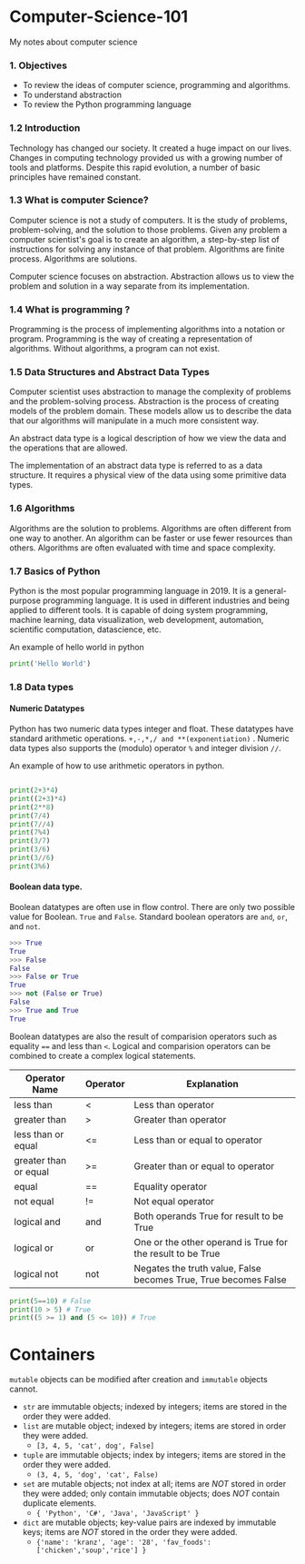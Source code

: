 # Computer-Science-101
My notes about computer science


###  1. Objectives

* To review the ideas of computer science, programming and algorithms.
* To understand abstraction
* To review the Python programming language


### 1.2 Introduction
Technology has changed our society. It created a huge impact on our lives. Changes in computing technology provided us with a growing number of tools and platforms. Despite this rapid evolution, a number of basic principles have remained constant.

### 1.3 What is computer Science?
Computer science is not a study of computers. It is the study of problems, problem-solving, and the solution to those problems. Given any problem a computer scientist's goal is to create an algorithm, a step-by-step list of instructions for solving any instance of that problem. Algorithms are finite process. Algorithms are solutions.

Computer science focuses on abstraction. Abstraction allows us to view the problem and solution in a way separate from its implementation.

### 1.4 What is programming ?

Programming is the process of implementing algorithms into a notation or program. Programming is the way of creating a representation of algorithms. Without algorithms, a program can not exist.

### 1.5 Data Structures and Abstract Data Types

Computer scientist uses abstraction to manage the complexity of problems and the problem-solving process. Abstraction is the process of creating models of the problem domain. These models allow us to describe the data that our algorithms will manipulate in a much more consistent way.

An abstract data type is a logical description of how we view the data and the operations that are allowed.

The implementation of an abstract data type is referred to as a data structure. It requires a physical view of the data using some primitive data types.


### 1.6 Algorithms

Algorithms are the solution to problems. Algorithms are often different from one way to another. An algorithm can be faster or use fewer resources than others. Algorithms are often evaluated with time and space complexity.


### 1.7 Basics of Python

Python is the most popular programming language in 2019. It is a general-purpose programming language. It is used in different industries and being applied to different tools. It is capable of doing system programming, machine learning, data visualization, web development, automation, scientific computation, datascience, etc.

An example of hello world in python
``` python
print('Hello World')
```


### 1.8 Data types

#### Numeric Datatypes
Python has two numeric data types integer and float. These datatypes have standard arithmetic operations. `+,-,*,/ and **(exponentiation)` . Numeric data types also supports the (modulo) operator `%` and integer division `//`.

An example of how to use arithmetic operators in python.

```python

print(2+3*4)
print((2+3)*4)
print(2**8)
print(7/4)
print(7//4)
print(7%4)
print(3/7)
print(3/6)
print(3//6)
print(3%6)
```
#### Boolean data type.
Boolean datatypes are often use in flow control. There are only two possible value for Boolean. `True` and `False`. Standard boolean operators are `and`, `or`, and `not`.

```python
>>> True
True
>>> False
False
>>> False or True
True
>>> not (False or True)
False
>>> True and True
True
```

Boolean datatypes are also the result of comparision operators such as equality `==` and less than `<`. Logical and comparision operators can be combined to create a complex logical statements.


|Operator Name   	        |  Operator   | Explanation                                                    |
|---	                    |---	        |---          	                                                 |
|less than 	              | <	          |Less than operator                                              |
|greater than   	        | >	          |Greater than operator            	                             |
|less than or equal   	  | <=          |Less than or equal to operator              	                   |
|greater than or equal    | >=          |Greater than or equal to operator              	               |
|equal 	                  | == 	        |Equality operator              	                               |
|not equal	              | !=	        |Not equal operator              	                               |
|logical and              | and         |Both operands True for result to be True              	         |
|logical or	              | or	        |One or the other operand is True for the result to be True      |
|logical not	            | not	        |Negates the truth value, False becomes True, True becomes False |

```python
print(5==10) # False
print(10 > 5) # True
print((5 >= 1) and (5 <= 10)) # True
```

# Containers
`mutable` objects can be modified after creation and `immutable` objects cannot.
* `str` are immutable objects; indexed by integers; items are stored in the order they were added.
* `list` are mutable object; indexed by integers; items are stored in order they were added.
  * `[3, 4, 5, 'cat', dog', False]`
* `tuple` are immutable objects; index by integers; items are stored in the order they were added.
  * `(3, 4, 5, 'dog', 'cat', False)`
* `set` are mutable objects; not index at all; items are *NOT* stored in order they were added; only contain immutable objects; does *NOT* contain duplicate elements.
  * `{ 'Python', 'C#', 'Java', 'JavaScript' }`
* `dict` are mutable objects; key-value pairs are indexed by immutable keys; items are *NOT* stored in the order they were added.
  * `{'name': 'kranz', 'age': '28', 'fav_foods': ['chicken','soup','rice'] }`
